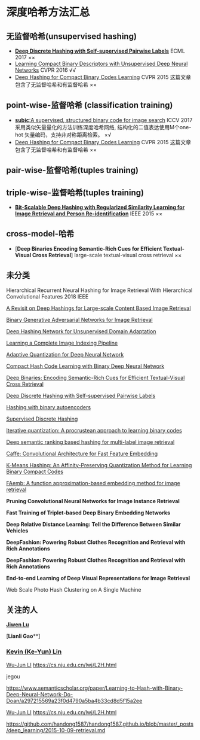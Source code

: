 # 深度哈希方法汇总

## 无监督哈希(unsupervised hashing)

- [**Deep Discrete Hashing with Self-supervised Pairwise Labels**](https://github.com/htconquer/ddh) ECML 2017 ××
- [Learning Compact Binary Descriptors with Unsupervised Deep Neural Networks](https://github.com/kevinlin311tw/cvpr16-deepbit) CVPR 2016 √√
- [Deep Hashing for Compact Binary Codes Learning]() CVPR 2015 这篇文章包含了无监督哈希和有监督哈希 ××

## point-wise-监督哈希 (classification training)

- [**subic**:A supervised, structured binary code for image search](https://github.com/technicolor-research/subic) ICCV 2017 采用类似矢量量化的方法训练深度哈希网络, 结构化的二值表达使用M个one-hot 矢量编码，支持非对称距离检索。 ×√
- [Deep Hashing for Compact Binary Codes Learning]() CVPR 2015 这篇文章包含了无监督哈希和有监督哈希 ××

## pair-wise-监督哈希(tuples training)

## triple-wise-监督哈希(tuples training)

- [**Bit-Scalable Deep Hashing with Regularized Similarity Learning for Image Retrieval and Person Re-identification**](http://vision.sysu.edu.cn/projects/DeepHashing/) IEEE 2015 ××

## cross-model-哈希

- [**Deep Binaries Encoding Semantic-Rich Cues for Efficient Textual-Visual Cross Retrieval**] large-scale textual-visual cross retrieval  ××



## 未分类

Hierarchical Recurrent Neural Hashing for Image Retrieval With Hierarchical Convolutional Features  2018 IEEE

[A Revisit on Deep Hashings for Large-scale Content Based Image Retrieval](https://www.semanticscholar.org/paper/A-Revisit-on-Deep-Hashings-for-Large-scale-Content-Cai-Gu/45b11d1845d20af4155f3a7614d602e70c547787)

[Binary Generative Adversarial Networks for Image Retrieval](https://www.semanticscholar.org/paper/Binary-Generative-Adversarial-Networks-for-Image-R-Song/71b366999e0cadb9bbeea6b9cbf25ae78547864f)

[Deep Hashing Network for Unsupervised Domain Adaptation](https://www.semanticscholar.org/paper/Deep-Hashing-Network-for-Unsupervised-Domain-Adapt-Venkateswara-Eusebio/563253ea8bc6db95eec13d129a2ad820760f4053)

[Learning a Complete Image Indexing Pipeline](https://www.semanticscholar.org/paper/Learning-a-Complete-Image-Indexing-Pipeline-Jain-Zepeda/8d08fe8d759c98ad5997ddffbde85cfd4e47321e)

[Adaptive Quantization for Deep Neural Network](https://www.semanticscholar.org/paper/Adaptive-Quantization-for-Deep-Neural-Network-Zhou-Moosavi-Dezfooli/2a4d08fac0bb68fc42edd0aa48570ff755397942)

[Compact Hash Code Learning with Binary Deep Neural Network](https://www.semanticscholar.org/paper/Compact-Hash-Code-Learning-with-Binary-Deep-Neural-Do-Tan/08d6c01f7fd70113b2056d2942dd197e014fffa5)

[Deep Binaries: Encoding Semantic-Rich Cues for Efficient Textual-Visual Cross Retrieval](https://www.semanticscholar.org/paper/Deep-Binaries-Encoding-Semantic-Rich-Cues-for-Effi-Shen-Liu/14a755ee179cf933e36ce57234b375f030d3b9e0)

[Deep Discrete Hashing with Self-supervised Pairwise Labels](https://www.semanticscholar.org/paper/Deep-Discrete-Hashing-with-Self-supervised-Pairwis-Song-He/9191f62868be0cf767c6cb47b46e738d77d4b6a6)

[Hashing with binary autoencoders](https://www.semanticscholar.org/paper/Hashing-with-binary-autoencoders-Carreira-Perpi%C3%B1%C3%A1n-Raziperchikolaei/0866b8fd99723b4f1ad84697e24342855766ace5)

[Supervised Discrete Hashing](https://www.semanticscholar.org/paper/Supervised-Discrete-Hashing-Shen-Shen/026050f71175d235f3f91ca0e99e994c00f9b5a6)

[Iterative quantization: A procrustean approach to learning binary codes](https://www.semanticscholar.org/paper/Iterative-quantization-A-procrustean-approach-to-l-Gong-Lazebnik/56ef240a30a228ea6a6885d09dd3c60d2b021788)

[Deep semantic ranking based hashing for multi-label image retrieval](https://www.semanticscholar.org/paper/Deep-semantic-ranking-based-hashing-for-multi-labe-Zhao-Huang/37586efdc0d56b1179aee3059bc18c84483e3bb9)

[Caffe: Convolutional Architecture for Fast Feature Embedding](https://www.semanticscholar.org/paper/Caffe-Convolutional-Architecture-for-Fast-Feature-Jia-Shelhamer/722fcc35def20cfcca3ada76c8dd7a585d6de386)

[K-Means Hashing: An Affinity-Preserving Quantization Method for Learning Binary Compact Codes](https://www.semanticscholar.org/paper/K-Means-Hashing-An-Affinity-Preserving-Quantizatio-He-Wen/24272743a9457b726c13c0751d1ef91e389bce5a)

[FAemb: A function approximation-based embedding method for image retrieval](https://www.semanticscholar.org/paper/FAemb-A-function-approximation-based-embedding-met-Do-Tran/0a290981ba12bd15d7531abc286a55185c7324e8)

**Pruning Convolutional Neural Networks for Image Instance Retrieval**

**Fast Training of Triplet-based Deep Binary Embedding Networks**

**Deep Relative Distance Learning: Tell the Difference Between Similar Vehicles**

**DeepFashion: Powering Robust Clothes Recognition and Retrieval with Rich Annotations**

**DeepFashion: Powering Robust Clothes Recognition and Retrieval with Rich Annotations**

**End-to-end Learning of Deep Visual Representations for Image Retrieval**

Web Scale Photo Hash Clustering on A Single Machine

## 关注的人

[**Jiwen Lu**](http://ivg.au.tsinghua.edu.cn/Jiwen_Lu/)

[**Lianli Gao****]

### [Kevin (Ke-Yun) Lin](https://sites.google.com/site/kevinlin311tw/)

[Wu-Jun LI](http://cs.nju.edu.cn/lwj/) https://cs.nju.edu.cn/lwj/L2H.html 

jegou



https://www.semanticscholar.org/paper/Learning-to-Hash-with-Binary-Deep-Neural-Network-Do-Doan/a297215569a23f0d4790a5ba4b33cd8d5f15a2ee

[Wu-Jun LI](http://cs.nju.edu.cn/lwj/) https://cs.nju.edu.cn/lwj/L2H.html 

https://github.com/handong1587/handong1587.github.io/blob/master/_posts/deep_learning/2015-10-09-retrieval.md